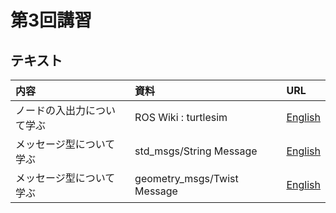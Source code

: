 # 第3回講習
## テキスト
|内容|資料|URL|
|:-|:-|:-|
|ノードの入出力について学ぶ|ROS Wiki : turtlesim|[English](http://wiki.ros.org/turtlesim)|
|メッセージ型について学ぶ|std_msgs/String Message|[English](http://docs.ros.org/melodic/api/std_msgs/html/msg/String.html)|
|メッセージ型について学ぶ|geometry_msgs/Twist Message|[English](http://docs.ros.org/melodic/api/geometry_msgs/html/msg/Twist.html)|


